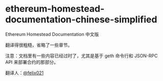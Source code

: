 # ethereum-homestead-documentation-chinese-simplified
Ethereum Homestead Documentation 中文版

翻译得很粗糙，省略了一些章节。

注意：文档里有一些内容已经过时了，尤其是基于 geth 命令行和 JSON-RPC API 来部署合约的那部分。


翻译人：[@felix021](https://github.com/felix021)
